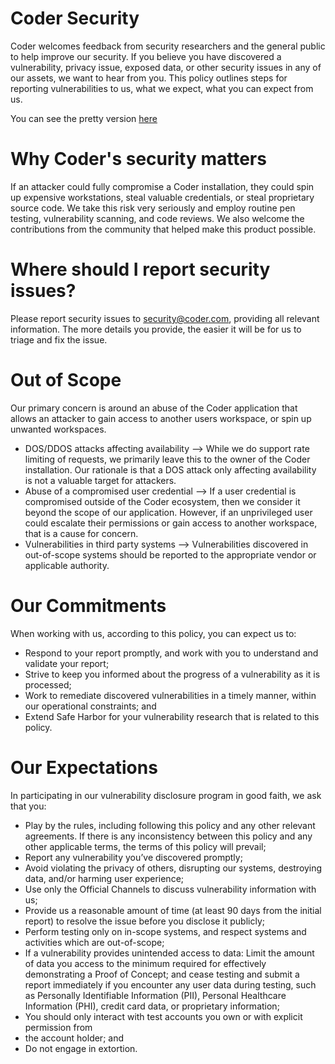 # Coder Security

Coder welcomes feedback from security researchers and the general public
to help improve our security. If you believe you have discovered a vulnerability,
privacy issue, exposed data, or other security issues in any of our assets, we
want to hear from you. This policy outlines steps for reporting vulnerabilities
to us, what we expect, what you can expect from us.

You can see the pretty version [here](https://coder.com/security/policy)

# Why Coder's security matters

If an attacker could fully compromise a Coder installation, they could spin
up expensive workstations, steal valuable credentials, or steal proprietary
source code. We take this risk very seriously and employ routine pen testing,
vulnerability scanning, and code reviews. We also welcome the contributions
from the community that helped make this product possible.

# Where should I report security issues?

Please report security issues to security@coder.com, providing
all relevant information. The more details you provide, the easier it will be
for us to triage and fix the issue.

# Out of Scope

Our primary concern is around an abuse of the Coder application that allows
an attacker to gain access to another users workspace, or spin up unwanted
workspaces.

- DOS/DDOS attacks affecting availability --> While we do support rate limiting
  of requests, we primarily leave this to the owner of the Coder installation. Our
  rationale is that a DOS attack only affecting availability is not a valuable
  target for attackers.
- Abuse of a compromised user credential --> If a user credential is compromised
  outside of the Coder ecosystem, then we consider it beyond the scope of our application.
  However, if an unprivileged user could escalate their permissions or gain access
  to another workspace, that is a cause for concern.
- Vulnerabilities in third party systems --> Vulnerabilities discovered in
  out-of-scope systems should be reported to the appropriate vendor or applicable authority.

# Our Commitments

When working with us, according to this policy, you can expect us to:

- Respond to your report promptly, and work with you to understand and validate your report;
- Strive to keep you informed about the progress of a vulnerability as it is processed;
- Work to remediate discovered vulnerabilities in a timely manner, within our operational constraints; and
- Extend Safe Harbor for your vulnerability research that is related to this policy.

# Our Expectations

In participating in our vulnerability disclosure program in good faith, we ask that you:

- Play by the rules, including following this policy and any other relevant agreements.
  If there is any inconsistency between this policy and any other applicable terms, the
  terms of this policy will prevail;
- Report any vulnerability you’ve discovered promptly;
- Avoid violating the privacy of others, disrupting our systems, destroying data, and/or
  harming user experience;
- Use only the Official Channels to discuss vulnerability information with us;
- Provide us a reasonable amount of time (at least 90 days from the initial report) to
  resolve the issue before you disclose it publicly;
- Perform testing only on in-scope systems, and respect systems and activities which
  are out-of-scope;
- If a vulnerability provides unintended access to data: Limit the amount of data you
  access to the minimum required for effectively demonstrating a Proof of Concept; and
  cease testing and submit a report immediately if you encounter any user data during testing,
  such as Personally Identifiable Information (PII), Personal Healthcare Information (PHI),
  credit card data, or proprietary information;
- You should only interact with test accounts you own or with explicit permission from
- the account holder; and
- Do not engage in extortion.
